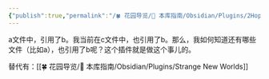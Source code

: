 ```yaml
---
{"publish":true,"permalink":"/🍀 花园导览/🧰 本库指南/Obsidian/Plugins/2Hop Links Plus.md","created":"2024-05-11","modified":"2025-07-10","published":"2025-07-10T20:45:50.492+08:00","tags":["obsidian插件"],"cssclasses":""}
---
```



a文件中，引用了b。我当前在c文件中，也引用了b。那么，我如何知道还有哪些文件（比如a），也引用了b呢？这个插件就是做这个事儿的。

替代有：[[🍀 花园导览/🧰 本库指南/Obsidian/Plugins/Strange New Worlds]]
